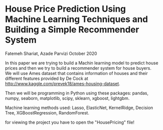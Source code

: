 # House Price Prediction Using Machine Learning Techniques and Building a Simple Recommender System

Fatemeh Shariat, Azade Parvizi October 2020

In this paper we are trying to build a Machin learning model to predict house prices and then we try to build a recommender system for house buyers. We will use Ames dataset that contains information of houses and their different features provided by De Cock at http://www.kaggle.com/prevek18/ames-housing-dataset.

Then we will be programming in Python using these packages: pandas, numpy, seaborn, matplotlib, scipy, sklearn, xgboost, lightgbm.

Machine learning methods used: Lasso, ElasticNet, KernelRidge, Decision Tree, XGBoostRegression, RandomForest.

for viewing the project you have to open the "HousePricing" file!
